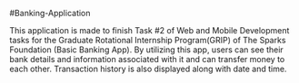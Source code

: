 #Banking-Application

This application is made to finish Task #2 of Web and Mobile Development tasks for the Graduate Rotational Internship Program(GRIP) of The Sparks Foundation (Basic Banking App).
By utilizing this app, users can see their bank details and information associated with it and can transfer money to each other. 
Transaction history is also displayed along with date and time.
